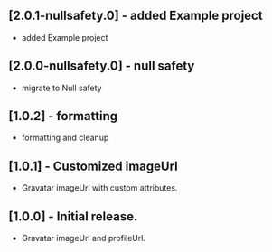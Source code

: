 ## [2.0.1-nullsafety.0] - added Example project

* added Example project

## [2.0.0-nullsafety.0] - null safety

* migrate to Null safety


## [1.0.2] - formatting

* formatting and cleanup  

## [1.0.1] - Customized imageUrl

* Gravatar imageUrl with custom attributes.  

## [1.0.0] - Initial release.

* Gravatar imageUrl and profileUrl.  
